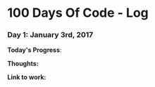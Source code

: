 # 100 Days Of Code - Log

### Day 1: January 3rd, 2017

**Today's Progress**:

**Thoughts:** 

**Link to work:** 